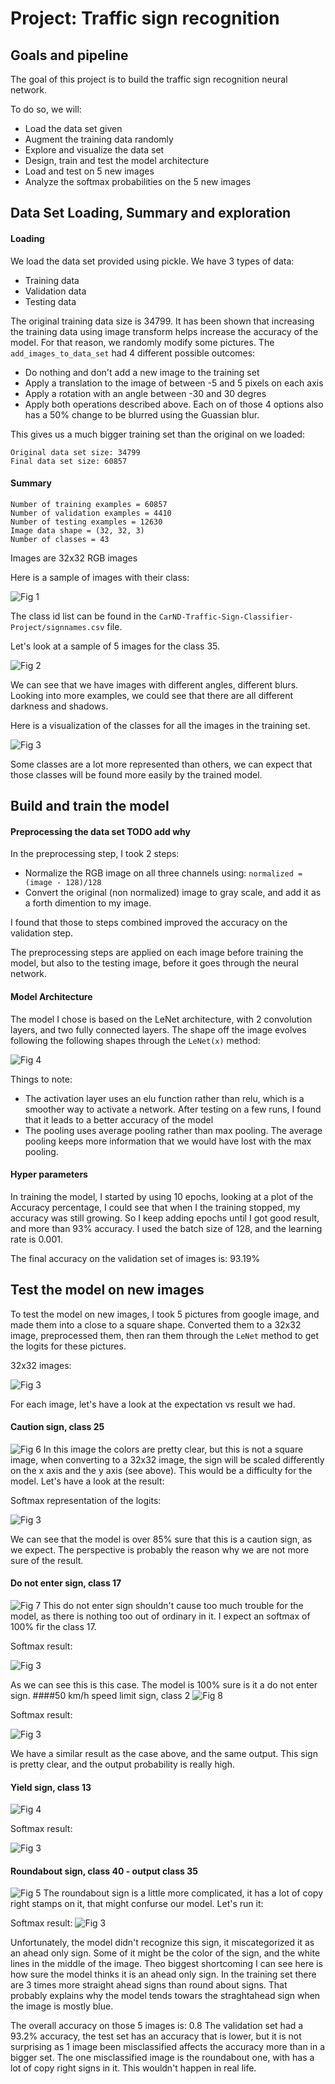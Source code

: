 # Project: Traffic sign recognition

## Goals and pipeline
The goal of this project is to build the traffic sign recognition neural network. 

To do so, we will: 
* Load the data set given
* Augment the training data randomly
* Explore and visualize the data set
* Design, train and test the model architecture
* Load and test on 5 new images
* Analyze the softmax probabilities on the 5 new images

## Data Set Loading, Summary and exploration 
#### Loading
We load the data set provided using pickle. 
We have 3 types of data: 
* Training data
* Validation data 
* Testing data

The original training data size is 34799. It has been shown that increasing the training data using image transform helps increase the accuracy of the model. 
For that reason, we randomly modify some pictures. The `add_images_to_data_set` had 4 different possible outcomes: 
* Do nothing and don't add a new image to the training set
* Apply a translation to the image of between -5 and 5 pixels on each axis
* Apply a rotation with an angle between -30 and 30 degres
* Apply both operations described above. 
Each on of those 4 options also has a 50% change to be blurred using the Guassian blur. 

This gives us a much bigger training set than the original on we loaded: 
```
Original data set size: 34799
Final data set size: 60857
```

#### Summary 

```
Number of training examples = 60857
Number of validation examples = 4410
Number of testing examples = 12630
Image data shape = (32, 32, 3)
Number of classes = 43
```
Images are 32x32 RGB images
 
 Here is a sample of images with their class: 
 
 ![Fig 1](./writeup_images/sample_images_with_class.png)
 
 The class id list can be found in the `CarND-Traffic-Sign-Classifier-Project/signnames.csv` file. 
 
 Let's look at a sample of 5 images for the class 35. 
 
 ![Fig 2](./writeup_images/sample_image_class_35.png)
 
 We can see that we have images with different angles, different blurs. Looking into more examples, we could see that there are all different darkness and shadows.
 
 Here is a visualization of the classes for all the images in the training set.
 
 ![Fig 3](./writeup_images/training_data_visualization.png)
 
 Some classes are a lot more represented than others, we can expect that those classes will be found more easily by the trained model. 
 
 ## Build and train the model
 #### Preprocessing the data set TODO add why
 In the preprocessing step, I took 2 steps: 
 * Normalize the RGB image on all three channels using: `normalized = (image - 128)/128`
 * Convert the original (non normalized) image to gray scale, and add it as a forth dimention to my image. 
 
 I found that those to steps combined improved the accuracy on the validation step. 
 
 The preprocessing steps are applied on each image before training the model, but also to the testing image, before it goes through the neural network.
 
 #### Model Architecture
 The model I chose is based on the LeNet architecture, with 2 convolution layers, and two fully connected layers.
 The shape off the image evolves following the following shapes through the `LeNet(x)` method: 
 
 ![Fig 4](./writeup_images/LeNet_architecturepng.png)

 Things to note: 
 * The activation layer uses an elu function rather than relu, which is a smoother way to activate a network. After testing on a few runs, I found that it leads to a better accuracy of the model
 * The pooling uses average pooling rather than max pooling. The average pooling keeps more information that we would have lost with the max pooling. 
 
 #### Hyper parameters
 In training the model, I started by using 10 epochs, looking at a plot of the Accuracy percentage, I could see that when I the training stopped, my accuracy was still growing. So I keep adding epochs until I got good result, and more than 93% accuracy. 
 I used the batch size of 128, and the learning rate is 0.001. 
 
 The final accuracy on the validation set of images is: 93.19% 
 
 ##  Test the model on new images  
 
 To test the model on new images, I took 5 pictures from google image, and made them into a close to a square shape.
 Converted them to  a 32x32 image, preprocessed them, then ran them through the `LeNet` method to get the logits for these pictures. 
 
 32x32 images: 
  
  ![Fig 3](./writeup_images/images_resized.png)
  
 For each image, let's have a look at the expectation vs result we had. 
  #### Caution sign, class 25
 ![Fig 6](./test_images/caution.jpg ) 
 In this image the colors are pretty clear, but this is not a square image, when converting to a 32x32 image, the sign will be scaled differently on the x axis and the y axis (see above). 
 This would be a difficulty for the model. Let's have a look at the result: 
 
 Softmax representation of the logits:
  
  ![Fig 3](./writeup_images/softmax_caution.png)
  
  We can see that the model is over 85% sure that this is a caution sign, as we expect. The perspective is probably the reason why we are not more sure of the result.
 
  #### Do not enter sign, class 17
 ![Fig 7](./test_images/do_not_enter.jpg)
 This do not enter sign shouldn't cause too much trouble for the model, as there is nothing too out of ordinary in it. I expect an softmax of 100% fir the class 17. 
 
 Softmax result:  
 
 ![Fig 3](./writeup_images/softmax_do_not_enter.png)
 
 As we can see this is this case. The model is 100% sure is it a do not enter sign. 
  ####50 km/h speed limit sign, class 2
 ![Fig 8](./test_images/speedlimit50.jpg)
 
 Softmax result: 
 
 ![Fig 3](./writeup_images/softmax_50kmh.png)
 
 We have a similar result as the case above,  and the same output. This sign is pretty clear, and the output probability is really high. 
  
 ####  Yield sign, class 13
 ![Fig 4](./test_images/yield.jpg) 

 Softmax result: 
 
 ![Fig 3](./writeup_images/softmax_yield.png)
 
 #### Roundabout sign, class 40 - output class 35
 ![Fig 5](./test_images/roundabout.jpg) 
 The roundabout sign is a little more complicated, it has a lot of copy right stamps on it, that might confurse our model. Let's run it: 
 
 Softmax result: 
 ![Fig 3](./writeup_images/softmax_roundabout.png)
 
 Unfortunately, the model didn't recognize this sign, it miscategorized it as an ahead only sign. Some of it might be the color of the sign, and the white lines in the middle of the image. 
 Theo biggest shortcoming I can see here is how sure the model thinks it is an ahead only sign. 
 In the training set there are 3 times more straight ahead signs than round about signs. That probably explains why the model tends towars the straghtahead sign when the image is mostly blue.
 
 
 
 The overall accuracy on those 5 images is: 0.8
 The validation set had a 93.2% accuracy, the test set has an accuracy that is lower, but it is not surprising as 1 image been misclassified affects the accuracy more than in a bigger set. 
 The one misclassified image is the roundabout one, with has a lot of copy right signs in it. This wouldn't happen in real life. 
 